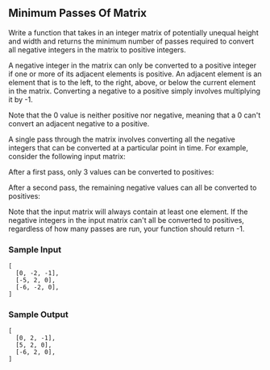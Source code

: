 
## Minimum Passes Of Matrix

Write a function that takes in an integer matrix of potentially unequal height
and width and returns the minimum number of passes required to convert all
negative integers in the matrix to positive integers.

A negative integer in the matrix can only be converted to a positive integer
if one or more of its adjacent elements is positive. An adjacent element is an
element that is to the left, to the right, above, or below the current element
in the matrix. Converting a negative to a positive simply involves multiplying
it by -1.

Note that the 0 value is neither positive nor negative, meaning
that a 0 can't convert an adjacent negative to a positive.

A single pass through the matrix involves converting all the negative integers
that can be converted at a particular point in time. For example,
consider the following input matrix:

After a first pass, only 3 values can be converted to positives:

After a second pass, the remaining negative values can all be converted to
positives:

Note that the input matrix will always contain at least one element. If the
negative integers in the input matrix can't all be converted to positives,
regardless of how many passes are run, your function should return
-1.

### Sample Input
```
[ 
  [0, -2, -1], 
  [-5, 2, 0], 
  [-6, -2, 0],
]
```

### Sample Output
```
[ 
  [0, 2, -1], 
  [5, 2, 0], 
  [-6, 2, 0],
]
```

